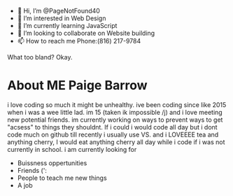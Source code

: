 - 👋 Hi, I’m @PageNotFound40
- 👀 I’m interested in Web Design 
- 🌱 I’m currently learning JavaScript
- 💞️ I’m looking to collaborate on Website building
- 📫 How to reach me Phone:(816) 217-9784

<!---
PageNotFound40/PageNotFound40 is a ✨ special ✨ repository because its `README.md` (this file) appears on your GitHub profile.
You can click the Preview link to take a look at your changes.
--->
What too bland? Okay.
# About ME Paige Barrow
i love coding so much it might be unhealthy. ive been coding since like 2015 when i was a wee little lad. im 15 (taken ik impossible /j) and i love meeting new potential friends. im currently working on ways to prevent ways to get "acsess" to things they shouldnt. If i could i would code all day but i dont code much on github till recently i usually use VS. and i LOVEEEE tea and anything cherry, I would eat anything cherry all day while i code if i was not currently in school.
i am currently looking for

- Buissness oppertunities 
- Friends (':
- People to teach me new things
- A job
